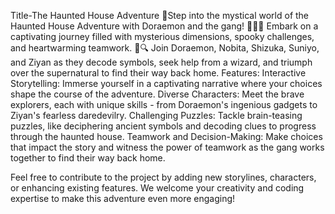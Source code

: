 Title-The Haunted House Adventure
🚀Step into the mystical world of the Haunted House Adventure with Doraemon and the gang! 
🕵‍♂👻 Embark on a captivating journey filled with mysterious dimensions, spooky challenges, and heartwarming teamwork. 
💪🔍 Join Doraemon, Nobita, Shizuka, Suniyo, and Ziyan as they decode symbols, seek help from a wizard, and triumph over the supernatural to find their way back home.  Features:
Interactive Storytelling: Immerse yourself in a captivating narrative where your choices shape the course of the adventure.
Diverse Characters: Meet the brave explorers, each with unique skills - from Doraemon's ingenious gadgets to Ziyan's fearless daredevilry.
Challenging Puzzles: Tackle brain-teasing puzzles, like deciphering ancient symbols and decoding clues to progress through the haunted house.
Teamwork and Decision-Making: Make choices that impact the story and witness the power of teamwork as the gang works together to find their way back home.

Feel free to contribute to the project by adding new storylines, characters, or enhancing existing features. We welcome your creativity and coding expertise to make this adventure even more engaging!

